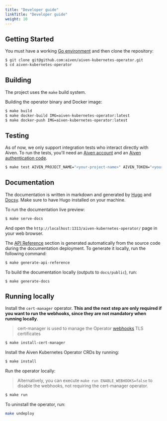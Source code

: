 ```yaml
---
title: "Developer guide"
linkTitle: "Developer guide"
weight: 10
---
```


## Getting Started
You must have a working [Go environment](https://golang.org/doc/install) and then clone the repository:

```bash
$ git clone git@github.com:aiven/aiven-kubernetes-operator.git
$ cd aiven-kubernetes-operator
```

## Building
The project uses the `make` build system.

Building the operator binary and Docker image:
```bash
$ make build
$ make docker-build IMG=aiven-kubernetes-operator:latest
$ make docker-push IMG=aiven-kubernetes-operator:latest
```

## Testing
As of now, we only support integration tests who interact directly with Aiven. To run the tests, you'll need an [Aiven account](https://console.aiven.io/signup?utm_source=github&utm_medium=organic&utm_campaign=k8s-operator&utm_content=signup) and an [Aiven authentication code](https://help.aiven.io/en/articles/2059201-authentication-tokens).

```bash
$ make test AIVEN_PROJECT_NAME="<your-project-name>" AIVEN_TOKEN="<your-token>"
```

## Documentation
The documentation is written in markdown and generated by [Hugo](https://gohugo.io/) and [Docsy](https://themes.gohugo.io/docsy/). Make sure to have Hugo installed on your machine.

To run the documentation live preview:
```bash
$ make serve-docs
```

And open the `http://localhost:1313/aiven-kubernetes-operator/` page in your web browser.

The [API Reference](https://aiven.github.io/aiven-kubernetes-operator/docs/api-reference/) section is generated automatically from the source code during the documentation deployment. To generate it locally, run the following command:
```bash
$ make generate-api-reference
```

To build the documentation locally (outputs to `docs/public`), run:
```
$ make generate-docs
```

## Running locally
Install the `cert-manager` operator. **This and the next step are only required if you want to run the webhooks, since they are not mandatory when running locally**.
> cert-manager is used to manage the Operator [webhooks](https://kubernetes.io/docs/reference/access-authn-authz/extensible-admission-controllers/) TLS certificates
```bash
$ make install-cert-manager
```

Install the Aiven Kubernetes Operator CRDs by running:
```bash
$ make install
```

Run the operator locally:
> Alternatively, you can execute `make run ENABLE_WEBHOOKS=false` to disable the webhooks, not requiring the cert-manager operator.
```bash
$ make run
````

To uninstall the operator, run:

```bash
make undeploy
```
